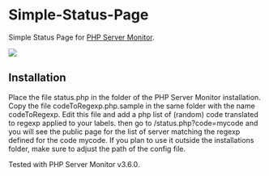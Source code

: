 # Simple-Status-Page
Simple Status Page for [PHP Server Monitor](https://github.com/phpservermon "PHP Server Monitor").

![](https://raw.githubusercontent.com/lsalp/Simple-Status-Page/main/Screenshot.png)

## Installation
Place the file status.php in the folder of the PHP Server Monitor installation.
Copy the file codeToRegexp.php.sample in the same folder with the name codeToRegexp.
Edit this file and add a php list of (random) code translated to regexp applied to your labels.
then go to /status.php?code=mycode and you will see the public page for the list of server matching the regexp defined for the code mycode.
If you plan to use it outside the installations folder, make sure to adjust the path of the config file.

Tested with PHP Server Monitor v3.6.0.
